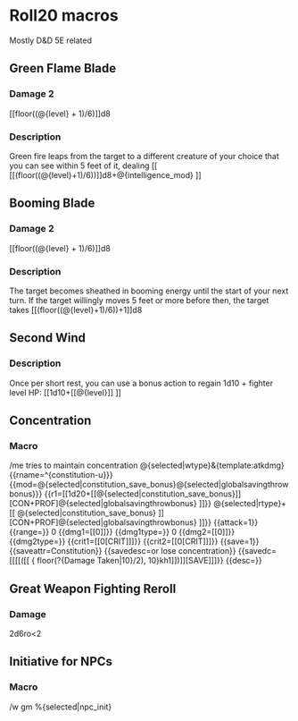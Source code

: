 # Roll20 macros
Mostly D&D 5E related

## Green Flame Blade
### Damage 2
[[floor((@{level} + 1)/6)]]d8

### Description
Green fire leaps from the target to a different creature of your choice that you can see within 5 feet of it, dealing [[ [[(floor((@{level}+1)/6))]]d8+@{intelligence_mod} ]]

## Booming Blade
### Damage 2
[[floor((@{level} + 1)/6)]]d8
### Description
The target becomes sheathed in booming energy until the start of your next turn. If the target willingly moves 5 feet or more before then, the target takes [[(floor((@{level}+1)/6))+1]]d8

## Second Wind
### Description
Once per short rest, you can use a bonus action to regain 1d10 + fighter level HP: [[1d10+[[@{level}]] ]]

## Concentration
### Macro
/me tries to maintain concentration
@{selected|wtype}&{template:atkdmg} {{rname=^{constitution-u}}} {{mod=@{selected|constitution_save_bonus}@{selected|globalsavingthrowbonus}}} {{r1=[[1d20+[[@{selected|constitution_save_bonus}]][CON+PROF]@{selected|globalsavingthrowbonus} ]]}} @{selected|rtype}+[[ @{selected|constitution_save_bonus} ]][CON+PROF]@{selected|globalsavingthrowbonus} ]]}} {{attack=1}} {{range=}} 0 {{dmg1=[[0]]}} {{dmg1type=}} 0 {{dmg2=[[0]]}} {{dmg2type=}} {{crit1=[[0[CRIT]]]}} {{crit2=[[0[CRIT]]]}} {{save=1}} {{saveattr=Constitution}} {{savedesc=or lose concentration}} {{savedc=[[[[([[ { floor(?{Damage Taken|10}/2), 10}kh1]])]][SAVE]]]}} {{desc=}}

## Great Weapon Fighting Reroll
### Damage 
2d6ro<2

## Initiative for NPCs
### Macro
/w gm %{selected|npc_init}
